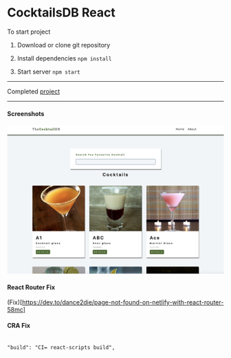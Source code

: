 # CocktailsDB React

To start project

1. Download or clone git repository

2. Install dependencies `npm install`

3. Start server `npm start`

---

Completed [project](https://cocktail-db-by-malina.netlify.app/)

---

#### Screenshots
![image](./screenshot.png)



#### React Router Fix

(Fix)[https://dev.to/dance2die/page-not-found-on-netlify-with-react-router-58mc]

#### CRA Fix

```

"build": "CI= react-scripts build",

```
